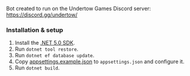 Bot created to run on the Undertow Games Discord server: https://discord.gg/undertow/

### Installation & setup

1. Install the [.NET 5.0 SDK](https://dotnet.microsoft.com/download/dotnet/5.0).
2. Run `dotnet tool restore`.
3. Run `dotnet ef database update`.
4. Copy [appsettings.example.json](WatcherBot/appsettings.example.json) to `appsettings.json` and configure it.
5. Run `dotnet build`.
